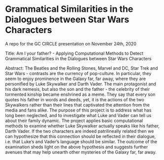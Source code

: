 # Grammatical Similarities in the Dialogues between Star Wars Characters
A repo for the GC CIRCLE presentation on November 24th, 2020

Title:
Am I your father? - Applying Computational Methods to Detect Grammatical Similarities in the Dialogues between Star Wars Characters

Abstract:
The Beatles and the Rolling Stones, Marvel and DC, Star Trek and Star Wars - contrasts are the currency of pop-culture.  In particular, they seem to enjoy prominence in the Galaxy far, far away, where they are personified by Luke Skywalker and Darth Vader.  The main protagonist and his dark nemesis, but also the son and the father - the celebrity of their tormented kinship became enshrined as a meme. They say that every son quotes his father in words and deeds, yet, it is the actions of the two Skywalkers rather than their lines that captivated the attention from the media and fans alike. The purpose of this project is to address what has long been neglected, and to investigate what Luke and Vader can tell us about their family dynamic. The project applies basic computational methods to examine whether Luke Skywalker actually speaks like his father, Darth Vader. If the two characters are indeed patrilineally related then we can hypothesize that this connection should be reflected in their dialogue, i.e. that Luke’s and Vader’s language should be similar.  The outcome of the examination sheds light on the above hypothesis and suggests further avenues that may help unearth other mysteries of the Galaxy far, far away.

